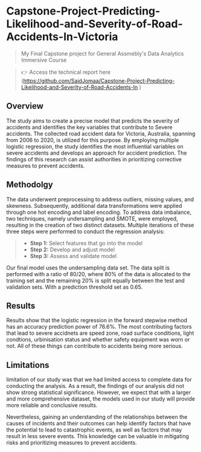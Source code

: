 # Capstone-Project-Predicting-Likelihood-and-Severity-of-Road-Accidents-In-Victoria
 > My Final Capstone project for General Assmebly's Data Analytics Immersive Course

> 👉 Access the technical report here (https://github.com/SaidJomaa/Capstone-Project-Predicting-Likelihood-and-Severity-of-Road-Accidents-In )

## Overview
The study aims to create a precise model that predicts the severity of accidents and identifies the key variables that contribute to Severe accidents. The collected road accident data for Victoria, Australia, spanning from 2006 to 2020, is utilized for this purpose. By employing multiple logistic regression, the study identifies the most influential variables on severe accidents and develops an approach for accident prediction. The findings of this research can assist authorities in prioritizing corrective measures to prevent accidents.

## Methodolgy
The data underwent preprocessing to address outliers, missing values, and skewness. Subsequently, additional data transformations were applied through one hot encoding and label encoding. To address data imbalance, two techniques, namely undersampling and SMOTE, were employed, resulting in the creation of two distinct datasets. Multiple iterations of these three steps were performed to conduct the regression analysis:

> * **Step 1:** Select features that go into the model
> * **Step 2:** Develop and adjust model
> * **Step 3:** Assess and validate model

Our final model uses the undersampling data set. The data split is performed with a ratio of 80/20, where 80% of the data is allocated to the training set and the remaining 20% is split equally between the test and validation sets. With a prediction threshold set as 0.65.

## Results
Results show that the logistic regression in the forward stepwise method has an accuracy prediction power of 76.6%. The most contributing factors that lead to severe accidnets are speed zone, road surface conditions, light condtions, urbinisation status and whether safety equipment was worn or not. All of these things can contribute to accidents being more serious.

## Limitations 
limitation of our study was that we had limited access to complete data for conducting the analysis. As a result, the findings of our analysis did not show strong statistical significance. However, we expect that with a larger and more comprehensive dataset, the models used in our study will provide more reliable and conclusive results.

Nevertheless, gaining an understanding of the relationships between the causes of incidents and their outcomes can help identify factors that have the potential to lead to catastrophic events, as well as factors that may result in less severe events. This knowledge can be valuable in mitigating risks and prioritizing measures to prevent accidents.
